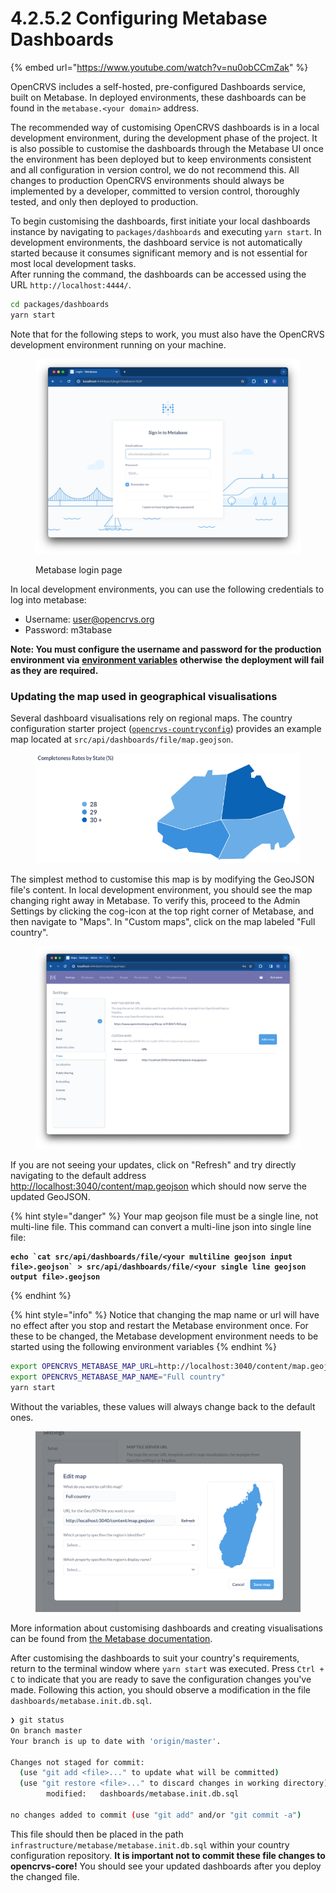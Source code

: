 # 4.2.5.2 Configuring Metabase Dashboards

{% embed url="https://www.youtube.com/watch?v=nu0obCCmZak" %}

OpenCRVS includes a self-hosted, pre-configured Dashboards service, built on Metabase. In deployed environments, these dashboards can be found in the `metabase.<your domain>` address.

The recommended way of customising OpenCRVS dashboards is in a local development environment, during the development phase of the project. It is also possible to customise the dashboards through the Metabase UI once the environment has been deployed but to keep environments consistent and all configuration in version control, we do not recommend this. All changes to production OpenCRVS environments should always be implemented by a developer, committed to version control, thoroughly tested, and only then deployed to production.

To begin customising the dashboards, first initiate your local dashboards instance by navigating to `packages/dashboards` and executing `yarn start`. In development environments, the dashboard service is not automatically started because it consumes significant memory and is not essential for most local development tasks.\
After running the command, the dashboards can be accessed using the URL `http://localhost:4444/`.

```bash
cd packages/dashboards
yarn start
```

Note that for the following steps to work, you must also have the OpenCRVS development environment running on your machine.

<figure><img src="../../../../.gitbook/assets/image (56).png" alt=""><figcaption><p>Metabase login page</p></figcaption></figure>

In local development environments, you can use the following credentials to log into metabase:

* Username: user@opencrvs.org
* Password: m3tabase

**Note: You must configure the username and password for the production environment via** [**environment variables**](../../3.3-set-up-a-server-hosted-environment/4.3.4-create-a-github-environment/4.3.4.1-environment-secrets-and-variables-explained.md) **otherwise** **the deployment will fail as they are required.**

### Updating the map used in geographical visualisations

Several dashboard visualisations rely on regional maps. The country configuration starter project ([`opencrvs-countryconfig`](https://github.com/opencrvs/opencrvs-countryconfig)) provides an example map located at `src/api/dashboards/file/map.geojson`.

<figure><img src="../../../../.gitbook/assets/image (55).png" alt=""><figcaption></figcaption></figure>

The simplest method to customise this map is by modifying the GeoJSON file's content. In local development environment, you should see the map changing right away in Metabase. To verify this, proceed to the Admin Settings by clicking the cog-icon at the top right corner of Metabase, and then navigate to "Maps". In "Custom maps", click on the map labeled "Full country".

<figure><img src="../../../../.gitbook/assets/image (54).png" alt=""><figcaption></figcaption></figure>

If you are not seeing your updates, click on "Refresh" and try directly navigating to the default address [http://localhost:3040/content/map.geojson](http://localhost:3040/content/map.geojson) which should now serve the updated GeoJSON.

{% hint style="danger" %}
Your map geojson file must be a single line, not multi-line file.  This command can convert a multi-line json into single line file:&#x20;

<pre><code><strong>echo `cat src/api/dashboards/file/&#x3C;your multiline geojson input file>.geojson` > src/api/dashboards/file/&#x3C;your single line geojson output file>.geojson
</strong></code></pre>
{% endhint %}

{% hint style="info" %}
Notice that changing the map name or url will have no effect after you stop and restart the Metabase environment once. For these to be changed, the Metabase development environment needs to be started using the following environment variables
{% endhint %}

```bash
export OPENCRVS_METABASE_MAP_URL=http://localhost:3040/content/map.geojson
export OPENCRVS_METABASE_MAP_NAME="Full country"
yarn start
```

Without the variables, these values will always change back to the default ones.

<figure><img src="../../../../.gitbook/assets/image (58).png" alt=""><figcaption></figcaption></figure>

More information about customising dashboards and creating visualisations can be found from [the Metabase documentation](https://www.metabase.com/docs/latest/).

After customising the dashboards to suit your country's requirements, return to the terminal window where `yarn start` was executed. Press `Ctrl + C` to indicate that you are ready to save the configuration changes you've made. Following this action, you should observe a modification in the file `dashboards/metabase.init.db.sql`.

```bash
❯ git status
On branch master
Your branch is up to date with 'origin/master'.

Changes not staged for commit:
  (use "git add <file>..." to update what will be committed)
  (use "git restore <file>..." to discard changes in working directory)
        modified:   dashboards/metabase.init.db.sql

no changes added to commit (use "git add" and/or "git commit -a")
```

This file should then be placed in the path `infrastructure/metabase/metabase.init.db.sql` within your country configuration repository. **It is important not to commit these file changes to opencrvs-core!** You should see your updated dashboards after you deploy the changed file.
